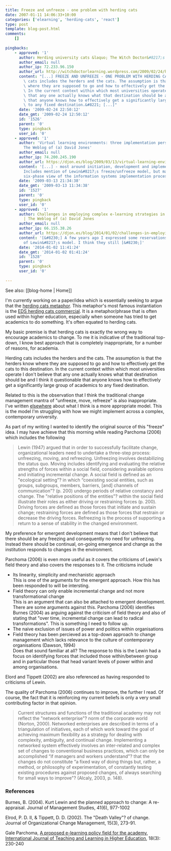 ```yaml
---
title: Freeze and unfreeze - one problem with herding cats
date: 2007-01-11 14:06:33+10:00
categories: ['elearning', 'herding-cats', 'react']
type: post
template: blog-post.html
comments:
    []
    
pingbacks:
    - approved: '1'
      author: Herding university cats &laquo; The Witch Doctor&#8217;s Aide Memoire
      author_email: null
      author_ip: 72.233.96.150
      author_url: http://witchdoctorlearning.wordpress.com/2009/02/24/herding-university-cats/
      content: "[...] FREEZE AND UNFREEZE - ONE PROBLEM WITH HERDING CATS &#8220;Herding\
        \ cats includes the herders and the cats. The assumption is that the herders know\
        \ where they are supposed to go and how to effectively get the cats to this destination.\
        \ In the current context within which most universities operate I don\u2019t believe\
        \ that any one actually knows what that destination should be and I think it questionable\
        \ that anyone knows how to effectively get a significantly large group of academics\
        \ to any fixed destination.&#8221; [...]"
      date: '2009-02-24 22:50:12'
      date_gmt: '2009-02-24 12:50:12'
      id: '1526'
      parent: '0'
      type: pingback
      user_id: '0'
    - approved: '1'
      author: 'Virtual learning environments: three implementation perspectives &laquo;
        The Weblog of (a) David Jones'
      author_email: null
      author_ip: 74.200.245.190
      author_url: https://djon.es/blog/2009/03/13/virtual-learning-environments-three-implementation-perspectives/
      content: '[...] - most around initiation, development and implementation/termination.
        Includes mention of Lewin&#8217;s freeze/unfreeze model, but makes this point
        six-phase view of the information systems implementation process compared to [...]'
      date: '2009-03-13 21:34:38'
      date_gmt: '2009-03-13 11:34:38'
      id: '1527'
      parent: '0'
      type: pingback
      user_id: '0'
    - approved: '1'
      author: Challenges in employing complex e-learning strategies in campus-based universities
        | The Weblog of (a) David Jones
      author_email: null
      author_ip: 66.155.38.26
      author_url: https://djon.es/blog/2014/01/02/challenges-in-employing-complex-e-learning-strategies-in-campus-based-universities/
      content: '[&#8230;] A few years ago I expressed some reservations about the applicability
        of Lewin&#8217;s model. I think they still [&#8230;]'
      date: '2014-01-02 11:41:24'
      date_gmt: '2014-01-02 01:41:24'
      id: '1528'
      parent: '0'
      type: pingback
      user_id: '0'
    
---
```


See also: [[blog-home | Home]]

I'm currently working on a paper/idea which is essentially seeking to argue that the [herding cats metaphor](http://cq-pan.cqu.edu.au/david-jones/blog/?cat=14). This metaphor's most famous instantiation is the [EDS herding cats commercial](http://youtube.com/watch?v=zHgEQ71rGwo). It is a metaphor/phrase that is often used within higher education, especially when someone has tried to get academics to do something. It's often equated to herding cats.

My basic premise is that herding cats is exactly the wrong way to encourage academics to change. To me it is indicative of the traditional top-down, I know best approach that is completely inappropriate, for a number of reasons, for academia.

Herding cats includes the herders and the cats. The assumption is that the herders know where they are supposed to go and how to effectively get the cats to this destination. In the current context within which most universities operate I don't believe that any one actually knows what that destination should be and I think it questionable that anyone knows how to effectively get a significantly large group of academics to any fixed destination.

Related to this is the observation that I think the traditional change management mantra of "unfreeze, move, refreeze" is also inappropriate. I've written [elsewhere](http://cq-pan.cqu.edu.au/david-jones/Publications/Papers_and_Books/Learning_2000/) about what I think is a more appropriate model. This is the model I'm struggling with how we might implement across a complex, contemporary university.

As part of my writing I wanted to identify the original source of this "freeze" idea. I may have achieve that this morning while reading Parchoma (2006) which includes the following

> Lewin (1947) argued that in order to successfully facilitate change, organizational leaders need to undertake a three-step process: unfreezing, moving, and refreezing. Unfreezing involves destabilizing the status quo. Moving includes identifying and evaluating the relative strengths of forces within a social field, considering available options and initiating incremental change. A social field is defined as an "ecological setting"? in which “coexisting social entities, such as groups, subgroups, members, barriers, \[and\] channels of communication"? (p. 200) undergo periods of relative constancy and change. The "relative positions of the entities"? within the social field illustrate their roles as either driving or restraining forces (p. 200). Driving forces are defined as those forces that initiate and sustain change; restraining forces are defined as those forces that restrain or decrease the driving forces. Refreezing is the process of supporting a return to a sense of stability in the changed environment.

My preference for emergent development means that I don't believe that there should be any freezing and consequently no need for unfreezing. Instead there should be continual, on-going emergence and change as the institution responds to changes in the environment.

Parchoma (2006) is even more useful as it covers the criticisms of Lewin's field theory and also covers the responses to it. The criticisms include

- Its linearity, simplicity and mechanistic approach  
    This is one of the arguments for the emergent approach. How this has been responded to will be intersting.
- Field theory can only enable incremental change and not more transformational change  
    This is an argument that can also be attached to emergent development. There are some arguments against this. Parchoma (2006) identifies Burnes (2004) as arguing against the criticism of field theory and also of stating that "over time, incremental change can lead to radical transformations". This is something I need to follow up.
- The naive exclusion of issues of power and politics within organisations
- Field theory has been percieved as a top-down approach to change management which lacks relevance to the culture of contemporary organisations (Dawson, 1994)  
    Does that sound familiar at all? The response to this is the Lewin had a focus on identifying forces that included those within/between group and in particular those that head variant levels of power within and among organisations.

Elord and Tippett (2002) are also referenced as having responded to criticisms of Lewin.

The quality of Parchoma (2006) continues to improve, the further I read. Of course, the fact that it is reinforcing my current beliefs is only a very small contributing factor in that opinion.

> Current structures and functions of the traditional academy may not reflect the "network enterprise"? norm of the corporate world (Norton, 2000). Networked enterprises are described in terms of a triangulation of initiatives, each of which work toward the goal of achieving maximum flexibility as a strategy for dealing with complexity, ambiguity, and continual change. Implementing a networked system effectively involves an inter-related and complex set of changes to conventional business practices, which can only be accomplished “if managers and workers understand"? that the changes do not constitute “a fixed way of doing things but, rather, a method, or philosophy of experimentation, of constantly testing existing procedures against proposed changes, of always searching for small ways to improve"? (Alcaly, 2003, p. 148).

### References

Burnes, B. (2004). Kurt Lewin and the planned approach to change: A re-appraisal. Journal of Management Studies, 41(6), 977-1002

Elrod, P. D. II, & Tippett, D. D. (2002). The "Death Valley"? of change. Journal of Organizational Change Management, 15(3), 273-91.

Gale Parchoma, [A proposed e-learning policy field for the academy](http://cq-pan.cqu.edu.au/david-jones/Reading/papers/9/IJTLHE107.pdf), [International Journal of Teaching and Learning in Higher Education](http://www.isetl.org/ijtlhe/), 18(3): 230-240